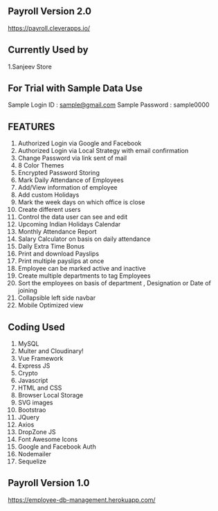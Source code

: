 ## Payroll Version 2.0
https://payroll.cleverapps.io/

## Currently Used by
1.Sanjeev Store

## For Trial with Sample Data Use
Sample Login ID : sample@gmail.com 
Sample Password : sample0000


## FEATURES
1.	Authorized Login via Google and Facebook
2.	Authorized Login via Local Strategy with email confirmation
3.	Change Password via link sent of mail
4.	8 Color Themes
5.	Encrypted Password Storing
6.	Mark Daily Attendance of Employees
7.	Add/View information of employee
8.	Add custom Holidays 
9.	Mark the week days on which office is close
10.	Create different users 
11.	Control the data user can see and edit 
12.	Upcoming Indian Holidays Calendar
13.	Monthly Attendance Report
14.	Salary Calculator on basis on daily attendance 
15.	Daily Extra Time Bonus 
16.	Print and download Payslips
17.	Print multiple payslips at once
18.	Employee can be marked active and inactive
19.	Create multiple departments to tag Employees
20.	Sort the employees on basis of department , Designation or Date of joining
21.	Collapsible left side navbar
22.	Mobile Optimized view

## Coding Used
1. MySQL
2. Multer and Cloudinary!
3. Vue Framework
4. Express JS 
5. Crypto
6. Javascript
7. HTML and CSS
8. Browser Local Storage
9. SVG images
10. Bootstrao
11. JQuery
12. Axios
13. DropZone JS
14. Font Awesome Icons
15. Google and Facebook Auth
16. Nodemailer
17. Sequelize

## Payroll Version 1.0
https://employee-db-management.herokuapp.com/
